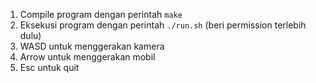 1. Compile program dengan perintah `make`
2. Eksekusi program dengan perintah `./run.sh` (beri permission terlebih dulu)
3. WASD untuk menggerakan kamera
4. Arrow untuk menggerakan mobil
5. Esc untuk quit
